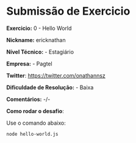 # Submissão de Exercicio

**Exercicio:** 0 - Hello World

**Nickname:** ericknathan

**Nível Técnico:** - Estagiário

**Empresa:** - Pagtel

**Twitter**: https://twitter.com/onathannsz

**Dificuldade de Resolução:** - Baixa

**Comentários:** -/-

**Como rodar o desafio**:

Use o comando abaixo:
```bash
node hello-world.js
```